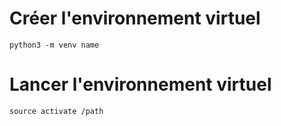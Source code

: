 # Créer l'environnement virtuel

`python3 -m venv name`

# Lancer l'environnement virtuel

`source activate /path`